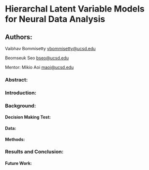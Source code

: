 # Hierarchal Latent Variable Models for Neural Data Analysis

## Authors:

Vaibhav Bommisetty vbommisetty@ucsd.edu

Beomseuk Seo bseo@ucsd.edu

Mentor: Mikio Aoi maoi@ucsd.edu

### Abstract:

### Introduction:

### Background:

#### Decision Making Test:

#### Data:

#### Methods:

### Results and Conclusion:

#### Future Work:


